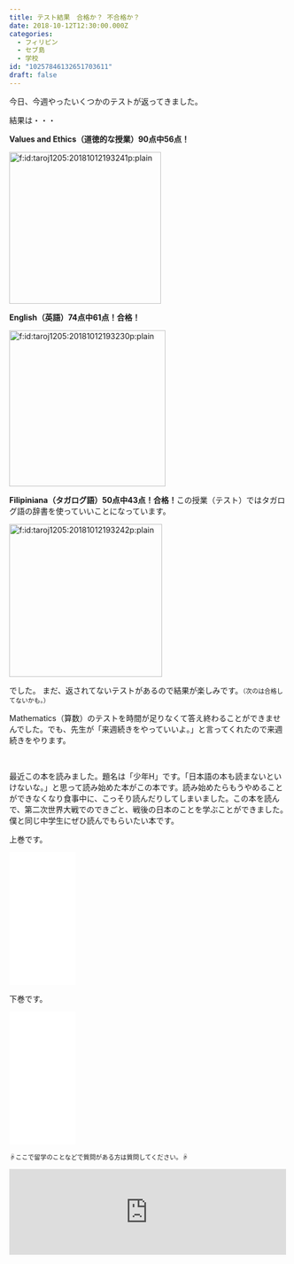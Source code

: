 ```yaml
---
title: テスト結果　合格か？ 不合格か？
date: 2018-10-12T12:30:00.000Z
categories:
  - フィリピン
  - セブ島
  - 学校
id: "10257846132651703611"
draft: false
---
```

<p>今日、今週やったいくつかのテストが返ってきました。</p>
<p>結果は・・・</p>
<p><strong>Values and Ethics（道徳的な授業）90点中56点！</strong></p>
<p><img class="hatena-fotolife" title="f:id:taroj1205:20181012193241p:plain" src="https://cdn-ak.f.st-hatena.com/images/fotolife/t/taroj1205/20181012/20181012193241.png" alt="f:id:taroj1205:20181012193241p:plain" width="274" /></p>
<p><strong>English（英語）74点中61点！合格！</strong></p>
<p><img class="hatena-fotolife" title="f:id:taroj1205:20181012193230p:plain" src="https://cdn-ak.f.st-hatena.com/images/fotolife/t/taroj1205/20181012/20181012193230.png" alt="f:id:taroj1205:20181012193230p:plain" width="282" /></p>
<p><strong><strong>Filipiniana（タガログ語）50点中43点！合格！</strong></strong>この授業（テスト）ではタガログ語の辞書を使っていいことになっています。</p>
<p><img class="hatena-fotolife" title="f:id:taroj1205:20181012193242p:plain" src="https://cdn-ak.f.st-hatena.com/images/fotolife/t/taroj1205/20181012/20181012193242.png" alt="f:id:taroj1205:20181012193242p:plain" width="276" /></p>
<p>でした。 まだ、返されてないテストがあるので結果が楽しみです。<span style="font-size: 80%;">（次のは</span><span style="font-size: 80%;">合格してないかも。）</span></p>
<p>Mathematics（算数）のテストを時間が足りなくて答え終わることができませんでした。でも、先生が「来週続きをやっていいよ。」と言ってくれたので来週続きをやります。</p>
<p> </p>
<p>最近この本を読みました。題名は「少年H」です。「日本語の本も読まないといけないな。」と思って読み始めた本がこの本です。読み始めたらもうやめることができなくなり食事中に、こっそり読んだりしてしまいました。この本を読んで、第二次世界大戦でのできごと、戦後の日本のことを学ぶことができました。僕と同じ中学生にぜひ読んでもらいたい本です。</p>
<p>上巻です。</p>
<p><iframe style="width: 120px; height: 240px;" src="//rcm-fe.amazon-adsystem.com/e/cm?lt1=_blank&amp;bc1=000000&amp;IS2=1&amp;bg1=FFFFFF&amp;fc1=000000&amp;lc1=0000FF&amp;t=japanewzean-22&amp;language=ja_JP&amp;o=9&amp;p=8&amp;l=as4&amp;m=amazon&amp;f=ifr&amp;ref=as_ss_li_til&amp;asins=4062081997&amp;linkId=ae6e63b217020d68fa2765ab975e7b28" frameborder="0" marginwidth="0" marginheight="0" scrolling="no"></iframe></p>
<p>下巻です。</p>
<p><iframe style="width: 120px; height: 240px;" src="//rcm-fe.amazon-adsystem.com/e/cm?lt1=_blank&amp;bc1=000000&amp;IS2=1&amp;bg1=FFFFFF&amp;fc1=000000&amp;lc1=0000FF&amp;t=japanewzean-22&amp;language=ja_JP&amp;o=9&amp;p=8&amp;l=as4&amp;m=amazon&amp;f=ifr&amp;ref=as_ss_li_til&amp;asins=4062084961&amp;linkId=b2631a686d7fe1d0dda4daf02c04161e" frameborder="0" marginwidth="0" marginheight="0" scrolling="no"></iframe></p>
<p><span style="font-size: 80%;">☟ここで留学のことなどで質問がある方は質問してください。☟</span></p>
<p><iframe class="embed-card embed-webcard" style="display: block; width: 100%; height: 155px; max-width: 500px; margin: 10px 0px;" title="太朗の質問箱です" src="https://hatenablog-parts.com/embed?url=https%3A%2F%2Fpeing.net%2Fja%2Fq%2F3802f2ae-be2d-4765-b182-aafc4df03041" frameborder="0" scrolling="no"></iframe></p>
